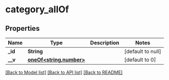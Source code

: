 # category_allOf
## Properties

| Name | Type | Description | Notes |
|------------ | ------------- | ------------- | -------------|
| **\_id** | **String** |  | [default to null] |
| **\_\_v** | [**oneOf&lt;string,number&gt;**](oneOf&lt;string,number&gt;.md) |  | [default to 0] |

[[Back to Model list]](../README.md#documentation-for-models) [[Back to API list]](../README.md#documentation-for-api-endpoints) [[Back to README]](../README.md)

